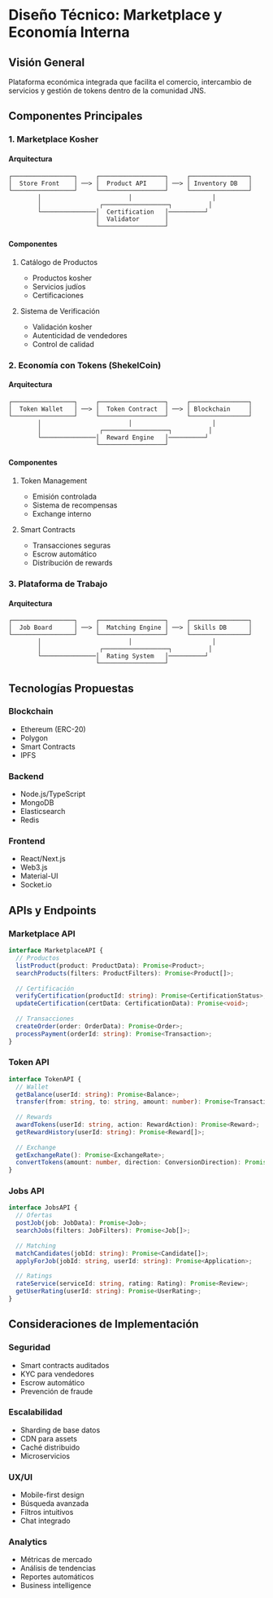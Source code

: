 # Diseño Técnico: Marketplace y Economía Interna

## Visión General
Plataforma económica integrada que facilita el comercio, intercambio de servicios y gestión de tokens dentro de la comunidad JNS.

## Componentes Principales

### 1. Marketplace Kosher

#### Arquitectura
```
┌─────────────────┐     ┌──────────────────┐     ┌────────────────┐
│  Store Front    │ ──> │  Product API     │ ──> │ Inventory DB   │
└─────────────────┘     └──────────────────┘     └────────────────┘
        │                        │                      │
        │                ┌──────────────────┐          │
        └───────────────│  Certification   │──────────┘
                        │  Validator       │
                        └──────────────────┘
```

#### Componentes
1. Catálogo de Productos
   - Productos kosher
   - Servicios judíos
   - Certificaciones

2. Sistema de Verificación
   - Validación kosher
   - Autenticidad de vendedores
   - Control de calidad

### 2. Economía con Tokens (ShekelCoin)

#### Arquitectura
```
┌─────────────────┐     ┌──────────────────┐     ┌────────────────┐
│  Token Wallet   │ ──> │  Token Contract  │ ──> │ Blockchain     │
└─────────────────┘     └──────────────────┘     └────────────────┘
        │                        │                      │
        │                ┌──────────────────┐          │
        └───────────────│  Reward Engine   │──────────┘
                        └──────────────────┘
```

#### Componentes
1. Token Management
   - Emisión controlada
   - Sistema de recompensas
   - Exchange interno

2. Smart Contracts
   - Transacciones seguras
   - Escrow automático
   - Distribución de rewards

### 3. Plataforma de Trabajo

#### Arquitectura
```
┌─────────────────┐     ┌──────────────────┐     ┌────────────────┐
│  Job Board      │ ──> │  Matching Engine │ ──> │ Skills DB      │
└─────────────────┘     └──────────────────┘     └────────────────┘
        │                        │                      │
        │                ┌──────────────────┐          │
        └───────────────│  Rating System   │──────────┘
                        └──────────────────┘
```

## Tecnologías Propuestas

### Blockchain
- Ethereum (ERC-20)
- Polygon
- Smart Contracts
- IPFS

### Backend
- Node.js/TypeScript
- MongoDB
- Elasticsearch
- Redis

### Frontend
- React/Next.js
- Web3.js
- Material-UI
- Socket.io

## APIs y Endpoints

### Marketplace API
```typescript
interface MarketplaceAPI {
  // Productos
  listProduct(product: ProductData): Promise<Product>;
  searchProducts(filters: ProductFilters): Promise<Product[]>;
  
  // Certificación
  verifyCertification(productId: string): Promise<CertificationStatus>;
  updateCertification(certData: CertificationData): Promise<void>;
  
  // Transacciones
  createOrder(order: OrderData): Promise<Order>;
  processPayment(orderId: string): Promise<Transaction>;
}
```

### Token API
```typescript
interface TokenAPI {
  // Wallet
  getBalance(userId: string): Promise<Balance>;
  transfer(from: string, to: string, amount: number): Promise<Transaction>;
  
  // Rewards
  awardTokens(userId: string, action: RewardAction): Promise<Reward>;
  getRewardHistory(userId: string): Promise<Reward[]>;
  
  // Exchange
  getExchangeRate(): Promise<ExchangeRate>;
  convertTokens(amount: number, direction: ConversionDirection): Promise<Transaction>;
}
```

### Jobs API
```typescript
interface JobsAPI {
  // Ofertas
  postJob(job: JobData): Promise<Job>;
  searchJobs(filters: JobFilters): Promise<Job[]>;
  
  // Matching
  matchCandidates(jobId: string): Promise<Candidate[]>;
  applyForJob(jobId: string, userId: string): Promise<Application>;
  
  // Ratings
  rateService(serviceId: string, rating: Rating): Promise<Review>;
  getUserRating(userId: string): Promise<UserRating>;
}
```

## Consideraciones de Implementación

### Seguridad
- Smart contracts auditados
- KYC para vendedores
- Escrow automático
- Prevención de fraude

### Escalabilidad
- Sharding de base datos
- CDN para assets
- Caché distribuido
- Microservicios

### UX/UI
- Mobile-first design
- Búsqueda avanzada
- Filtros intuitivos
- Chat integrado

### Analytics
- Métricas de mercado
- Análisis de tendencias
- Reportes automáticos
- Business intelligence
